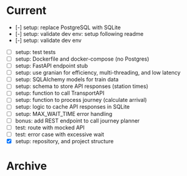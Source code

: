 # Current

- [-] setup: replace PostgreSQL with SQLite
- [-] setup: validate dev env: setup following readme
- [-] setup: validate dev env
- [ ] setup: test tests
- [ ] setup: Dockerfile and docker-compose (no Postgres)
- [ ] setup: FastAPI endpoint stub
- [ ] setup: use granian for efficiency, multi-threading, and low latency
- [ ] setup: SQLAlchemy models for train data
- [ ] setup: schema to store API responses (station times)
- [ ] setup: function to call TransportAPI
- [ ] setup: function to process journey (calculate arrival)
- [ ] setup: logic to cache API responses in SQLite
- [ ] setup: MAX_WAIT_TIME error handling
- [ ] bonus: add REST endpoint to call journey planner
- [ ] test: route with mocked API
- [ ] test: error case with excessive wait
- [x] setup: repository, and project structure

# Archive
